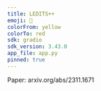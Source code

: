 ```yaml
---
title: LEDITS++
emoji: 🦀
colorFrom: yellow
colorTo: red
sdk: gradio
sdk_version: 3.43.0
app_file: app.py
pinned: true
---
```


Paper: arxiv.org/abs/2311.1671